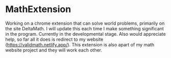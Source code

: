 # MathExtension
Working on a chrome extension that can solve world problems, primarily on the site DeltaMath. I will update this each time I make something significant in the program. 
Currently in the developmental stage. Also would appreciate help, so far all it does is redirect to my website (https://validmath.netlify.app/). This extension is also
apart of my math website project and they will work each other. 
